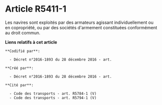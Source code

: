 # Article R5411-1

Les navires sont exploités par des armateurs agissant individuellement ou en copropriété, ou par des sociétés d'armement
constituées conformément au droit commun.

**Liens relatifs à cet article**

	**Codifié par**:

	  - Décret n°2016-1893 du 28 décembre 2016 - art.

	**Créé par**:

	  - Décret n°2016-1893 du 28 décembre 2016 - art.

	**Cité par**:

	  - Code des transports - art. R5784-1 (V)
	  - Code des transports - art. R5794-1 (V)

